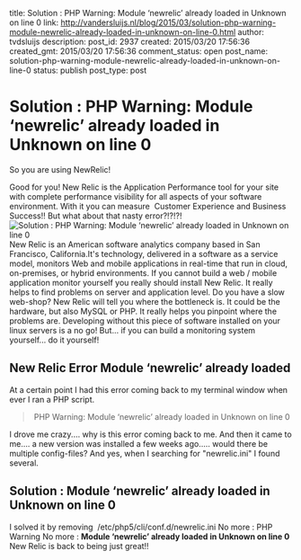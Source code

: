 title: Solution : PHP Warning: Module ‘newrelic’ already loaded in Unknown on line 0
link: http://vandersluijs.nl/blog/2015/03/solution-php-warning-module-newrelic-already-loaded-in-unknown-on-line-0.html
author: tvdsluijs
description: 
post_id: 2937
created: 2015/03/20 17:56:36
created_gmt: 2015/03/20 17:56:36
comment_status: open
post_name: solution-php-warning-module-newrelic-already-loaded-in-unknown-on-line-0
status: publish
post_type: post

# Solution : PHP Warning: Module ‘newrelic’ already loaded in Unknown on line 0

So you are using NewRelic!

Good for you! New Relic is the Application Performance tool for your site with complete performance visibility for all aspects of your software environment. With it you can measure  Customer Experience and Business Success!! But what about that nasty error?!?!?!  ![Solution : PHP Warning: Module ‘newrelic’ already loaded in Unknown on line 0](https://itheo.nl/wp-content/uploads/2016/02/newrelic-300x300.png)New Relic is an American software analytics company based in San Francisco, California.It's technology, delivered in a software as a service model, monitors Web and mobile applications in real-time that run in cloud, on-premises, or hybrid environments. If you cannot build a web / mobile application monitor yourself you really should install New Relic. It really helps to find problems on server and application level. Do you have a slow web-shop? New Relic will tell you where the bottleneck is. It could be the hardware, but also MySQL or PHP. It really helps you pinpoint where the problems are. Developing without this piece of software installed on your linux servers is a no go! But... if you can build a monitoring system yourself... do it yourself! 

## New Relic Error Module ‘newrelic’ already loaded

At a certain point I had this error coming back to my terminal window when ever I ran a PHP script. 

>  PHP Warning: Module ‘newrelic’ already loaded in Unknown on line 0

I drove me crazy.... why is this error coming back to me. And then it came to me.... a new version was installed a few weeks ago..... would there be multiple config-files? And yes, when I searching for "newrelic.ini" I found several. 

## Solution : Module ‘newrelic’ already loaded in Unknown on line 0

I solved it by removing  /etc/php5/cli/conf.d/newrelic.ini No more : PHP Warning No more : **Module ‘newrelic’ already loaded in Unknown on line 0** New Relic is back to being just great!!